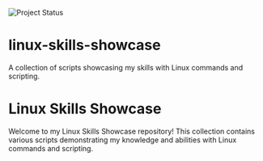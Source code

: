 ![Project Status](https://img.shields.io/badge/status-in_progress-yellow)

# linux-skills-showcase
A collection of scripts showcasing my skills with Linux commands and scripting.

# Linux Skills Showcase

Welcome to my Linux Skills Showcase repository!
This collection contains various scripts demonstrating my knowledge and abilities with Linux commands and scripting.




